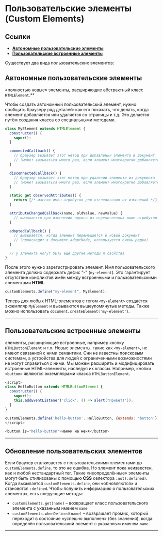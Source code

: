 # **Пользовательские элементы (Custom Elements)**

## **Ссылки**

* [**Автономные пользовательские элементы**](#автономные-пользовательские-элементы)
* [**Пользовательские встроенные элементы**](#пользовательские-встроенные-элементы)

Существует два вида пользовательских элементов:

## **Автономные пользовательские элементы**

«полностью новые» элементы, расширяющие абстрактный класс `HTMLElement`.**

Чтобы создать автономный пользовательский элемент, нужно сообщить браузеру ряд деталей: как его показать, что делать, когда элемент добавляется или удаляется со страницы и т.д. Это делается путём создания класса со специальными методами.

````js
class MyElement extends HTMLElement {
  constructor() {
    super();
  }

  connectedCallback() {
    // браузер вызывает этот метод при добавлении элемента в документ
    // (может вызываться много раз, если элемент многократно добавляется/удаляется)
  }

  disconnectedCallback() {
    // браузер вызывает этот метод при удалении элемента из документа
    // (может вызываться много раз, если элемент многократно добавляется/удаляется)
  }

  static get observedAttributes() {
    return [/* массив имён атрибутов для отслеживания их изменений */];
  }

  attributeChangedCallback(name, oldValue, newValue) {
    // вызывается при изменении одного из перечисленных выше атрибутов
  }

  adoptedCallback() {
    // вызывается, когда элемент перемещается в новый документ
    // (происходит в document.adoptNode, используется очень редко)
  }

  // у элемента могут быть ещё другие методы и свойства
}
````

После этого нужно зарегистрировать элемент. Имя пользовательского элемента должно содержать дефис "-" (`my-element`). Это гарантирует отсутствие конфликтов имён между встроенными и пользовательскими элементами **HTML**.

````js
customElements.define("my-element", MyElement);
````

Теперь для любых HTML-элементов с тегом `<my-element>` создаётся экземпляр `MyElement` и вызываются вышеупомянутые методы. Также можно использовать `document.createElement('my-element')`.
***

## **Пользовательские встроенные элементы**

элементы, расширяющие встроенные, например кнопку `HTMLButtonElement` и т.п. Новые элементы, такие как `<my-element>`, не имеют связанной с ними семантики. Они не известны поисковым системам, а устройства для людей с ограниченными возможностями не могут справиться с ними. Мы можем расширять и модифицировать встроенные HTML-элементы, наследуя их классы. Например, кнопки `<button>` являются экземплярами класса `HTMLButtonElement`.

````js
<script>
class HelloButton extends HTMLButtonElement {
  constructor() {
    super();
    this.addEventListener('click', () => alert("Привет!"));
  }
}

customElements.define('hello-button', HelloButton, {extends: 'button'});
</script>

<button is="hello-button">Нажми на меня</button>
````

***

## **Обновление пользовательских элементов**

Если браузер сталкивается с пользовательскими элементами до `customElements.define`, то это не ошибка. Но элемент пока неизвестен, как и любой нестандартный тег. Такие «неопределённые» элементы могут быть стилизованы с помощью **CSS** селектора `:not(:defined)`. Когда вызывается `customElements.define`, они «обновляются» и становятся `:defined`. Чтобы получить информацию о пользовательских элементах, есть следующие методы:

* `customElements.get(name)` – возвращает класс пользовательского элемента с указанным именем `name`
* `customElements.whenDefined(name)` – возвращает промис, который переходит в состояние «успешно выполнен» (без значения), когда определён пользовательский элемент с указанным именем `name`.

***
